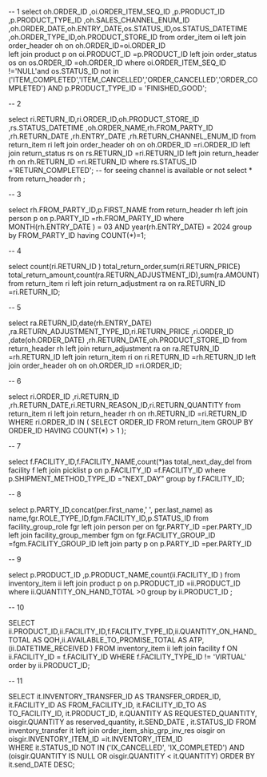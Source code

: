 
--   1
select oh.ORDER_ID ,oi.ORDER_ITEM_SEQ_ID ,p.PRODUCT_ID ,p.PRODUCT_TYPE_ID ,oh.SALES_CHANNEL_ENUM_ID
       ,oh.ORDER_DATE,oh.ENTRY_DATE,os.STATUS_ID,os.STATUS_DATETIME ,oh.ORDER_TYPE_ID,oh.PRODUCT_STORE_ID 
from order_item oi 
left join order_header oh on oh.ORDER_ID=oi.ORDER_ID  
left join product p on oi.PRODUCT_ID =p.PRODUCT_ID
left join order_status os on os.ORDER_ID =oh.ORDER_ID
where oi.ORDER_ITEM_SEQ_ID !='NULL'and os.STATUS_ID not in ('ITEM_COMPLETED','ITEM_CANCELLED','ORDER_CANCELLED','ORDER_COMPLETED') 
      AND p.PRODUCT_TYPE_ID = 'FINISHED_GOOD';


-- 2

select ri.RETURN_ID,ri.ORDER_ID,oh.PRODUCT_STORE_ID ,rs.STATUS_DATETIME ,oh.ORDER_NAME,rh.FROM_PARTY_ID ,rh.RETURN_DATE ,rh.ENTRY_DATE ,rh.RETURN_CHANNEL_ENUM_ID
from return_item ri 
left join order_header oh on oh.ORDER_ID =ri.ORDER_ID
left join return_status rs on rs.RETURN_ID =ri.RETURN_ID
left join return_header rh  on rh.RETURN_ID =ri.RETURN_ID
where rs.STATUS_ID ='RETURN_COMPLETED';
-- for seeing channel is available or  not
select * from return_header rh ; 




-- 3

select rh.FROM_PARTY_ID,p.FIRST_NAME
from return_header rh 
left join person p on p.PARTY_ID =rh.FROM_PARTY_ID
where MONTH(rh.ENTRY_DATE ) = 03
    AND year(rh.ENTRY_DATE) = 2024
group by FROM_PARTY_ID 
having COUNT(*)=1;

-- 4

select count(ri.RETURN_ID ) total_return_order,sum(ri.RETURN_PRICE) total_return_amount,count(ra.RETURN_ADJUSTMENT_ID),sum(ra.AMOUNT)
from return_item ri 
left join return_adjustment ra on ra.RETURN_ID =ri.RETURN_ID;




-- 5

select ra.RETURN_ID,date(rh.ENTRY_DATE) ,ra.RETURN_ADJUSTMENT_TYPE_ID,ri.RETURN_PRICE ,ri.ORDER_ID ,date(oh.ORDER_DATE) 
       ,rh.RETURN_DATE,oh.PRODUCT_STORE_ID
from return_header rh 
left join return_adjustment ra on ra.RETURN_ID =rh.RETURN_ID
left join return_item ri  on ri.RETURN_ID =rh.RETURN_ID
left join order_header oh on oh.ORDER_ID =ri.ORDER_ID;


-- 6

select ri.ORDER_ID ,ri.RETURN_ID ,rh.RETURN_DATE,ri.RETURN_REASON_ID,ri.RETURN_QUANTITY
from return_item ri 
left join return_header rh on rh.RETURN_ID =ri.RETURN_ID
WHERE 
    ri.ORDER_ID IN (
        SELECT ORDER_ID
        FROM return_item
        GROUP BY ORDER_ID
        HAVING COUNT(*) > 1
    );

-- 7


select f.FACILITY_ID,f.FACILITY_NAME,count(*)as total_next_day_del
from facility f 
left join picklist p on p.FACILITY_ID =f.FACILITY_ID
where p.SHIPMENT_METHOD_TYPE_ID ="NEXT_DAY"
group by f.FACILITY_ID;


-- 8


select p.PARTY_ID,concat(per.first_name,' ', per.last_name) as name,fgr.ROLE_TYPE_ID,fgm.FACILITY_ID,p.STATUS_ID
from facility_group_role fgr 
left join person per on fgr.PARTY_ID  =per.PARTY_ID
left join facility_group_member fgm on fgr.FACILITY_GROUP_ID =fgm.FACILITY_GROUP_ID 
left join party p  on p.PARTY_ID =per.PARTY_ID



-- 9

select p.PRODUCT_ID ,p.PRODUCT_NAME,count(ii.FACILITY_ID )
from inventory_item ii 
left join product p on p.PRODUCT_ID =ii.PRODUCT_ID 
where ii.QUANTITY_ON_HAND_TOTAL >0
group by ii.PRODUCT_ID ;


-- 10

SELECT ii.PRODUCT_ID,ii.FACILITY_ID,f.FACILITY_TYPE_ID,ii.QUANTITY_ON_HAND_TOTAL AS QOH,ii.AVAILABLE_TO_PROMISE_TOTAL AS ATP,
    (ii.DATETIME_RECEIVED )
FROM inventory_item ii
left join facility f ON ii.FACILITY_ID = f.FACILITY_ID
WHERE  f.FACILITY_TYPE_ID != 'VIRTUAL' 
order by ii.PRODUCT_ID;



-- 11

SELECT 
    it.INVENTORY_TRANSFER_ID AS TRANSFER_ORDER_ID,
    it.FACILITY_ID AS FROM_FACILITY_ID,
    it.FACILITY_ID_TO AS TO_FACILITY_ID,
    it.PRODUCT_ID,
    it.QUANTITY AS REQUESTED_QUANTITY,
    oisgir.QUANTITY as reserved_quantity,
    it.SEND_DATE ,
    it.STATUS_ID 
FROM 
    inventory_transfer it
left join order_item_ship_grp_inv_res oisgir on oisgir.INVENTORY_ITEM_ID =it.INVENTORY_ITEM_ID    
WHERE 
    it.STATUS_ID NOT IN ('IX_CANCELLED', 'IX_COMPLETED')
    AND (oisgir.QUANTITY IS NULL OR oisgir.QUANTITY < it.QUANTITY)
ORDER BY 
    it.send_DATE DESC;



